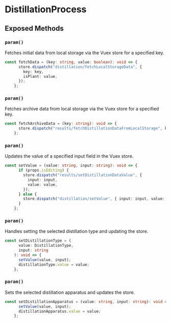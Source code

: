 # DistillationProcess

## Exposed Methods

### `param()`
Fetches initial data from local storage via the Vuex store for a specified key.

```ts
const fetchData = (key: string, value: boolean): void => {
      store.dispatch("distillation/fetchLocalStorageData", {
        key: key,
        isPlant: value,
      });
    };
```

### `param()`
Fetches archive data from local storage via the Vuex store for a specified key.

```ts
const fetchArchiveData = (key: string): void => {
      store.dispatch("results/fetchDistillationDataFromLocalStorage", key);
    };
```

### `param()`
Updates the value of a specified input field in the Vuex store.

```ts
const setValue = (value: string, input: string): void => {
      if (props.isEditing) {
        store.dispatch("results/setDistillationDataValue", {
          input: input,
          value: value,
        });
      } else {
        store.dispatch("distillation/setValue", { input: input, value: value });
      }
    };
```

### `param()`
Handles setting the selected distillation type and updating the store.

```ts
const setDistillationType = (
      value: DistillationType,
      input: string
    ): void => {
      setValue(value, input);
      distillationType.value = value;
    };
```

### `param()`
Sets the selected distillation apparatus and updates the store.

```ts
const setDistillationApparatus = (value: string, input: string): void => {
      setValue(value, input);
      distillationApparatus.value = value;
    };
```
